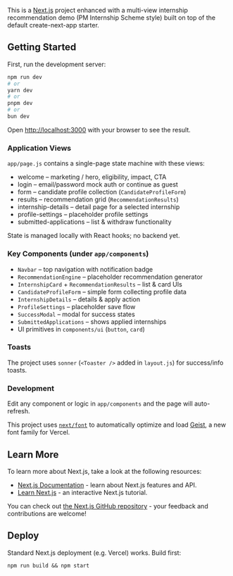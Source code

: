This is a [Next.js](https://nextjs.org) project enhanced with a multi-view internship recommendation demo (PM Internship Scheme style) built on top of the default create-next-app starter.

## Getting Started

First, run the development server:

```bash
npm run dev
# or
yarn dev
# or
pnpm dev
# or
bun dev
```

Open [http://localhost:3000](http://localhost:3000) with your browser to see the result.

### Application Views
`app/page.js` contains a single-page state machine with these views:
* welcome – marketing / hero, eligibility, impact, CTA
* login – email/password mock auth or continue as guest
* form – candidate profile collection (`CandidateProfileForm`)
* results – recommendation grid (`RecommendationResults`)
* internship-details – detail page for a selected internship
* profile-settings – placeholder profile settings
* submitted-applications – list & withdraw functionality

State is managed locally with React hooks; no backend yet.

### Key Components (under `app/components`)
* `Navbar` – top navigation with notification badge
* `RecommendationEngine` – placeholder recommendation generator
* `InternshipCard` + `RecommendationResults` – list & card UIs
* `CandidateProfileForm` – simple form collecting profile data
* `InternshipDetails` – details & apply action
* `ProfileSettings` – placeholder save flow
* `SuccessModal` – modal for success states
* `SubmittedApplications` – shows applied internships
* UI primitives in `components/ui` (`button`, `card`)

### Toasts
The project uses `sonner` (`<Toaster />` added in `layout.js`) for success/info toasts.

### Development
Edit any component or logic in `app/components` and the page will auto-refresh.

This project uses [`next/font`](https://nextjs.org/docs/app/building-your-application/optimizing/fonts) to automatically optimize and load [Geist](https://vercel.com/font), a new font family for Vercel.

## Learn More

To learn more about Next.js, take a look at the following resources:

- [Next.js Documentation](https://nextjs.org/docs) - learn about Next.js features and API.
- [Learn Next.js](https://nextjs.org/learn) - an interactive Next.js tutorial.

You can check out [the Next.js GitHub repository](https://github.com/vercel/next.js) - your feedback and contributions are welcome!

## Deploy
Standard Next.js deployment (e.g. Vercel) works. Build first:
```
npm run build && npm start
```
